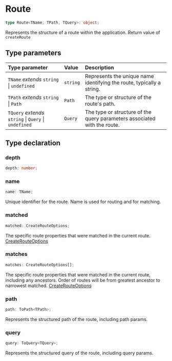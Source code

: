 # Route

```ts
type Route<TName, TPath, TQuery>: object;
```

Represents the structure of a route within the application. Return value of `createRoute`

## Type parameters

| Type parameter | Value | Description |
| :------ | :------ | :------ |
| `TName` *extends* `string` \| `undefined` | `string` | Represents the unique name identifying the route, typically a string. |
| `TPath` *extends* `string` \| `Path` | `Path` | The type or structure of the route's path. |
| `TQuery` *extends* `string` \| `Query` \| `undefined` | `Query` | The type or structure of the query parameters associated with the route. |

## Type declaration

### depth

```ts
depth: number;
```

### name

```ts
name: TName;
```

Unique identifier for the route. Name is used for routing and for matching.

### matched

```ts
matched: CreateRouteOptions;
```

The specific route properties that were matched in the current route. [CreateRouteOptions](/api/types/CreateRouteOptions)

### matches

```ts
matches: CreateRouteOptions[];
```

The specific route properties that were matched in the current route, including any ancestors.
Order of routes will be from greatest ancestor to narrowest matched. [CreateRouteOptions](/api/types/CreateRouteOptions)

### path

```ts
path: ToPath<TPath>;
```

Represents the structured path of the route, including path params.

### query

```ts
query: ToQuery<TQuery>;
```

Represents the structured query of the route, including query params.
